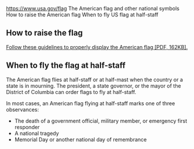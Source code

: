 

https://www.usa.gov/flag
The American flag and other national symbols
How to raise the American flag
When to fly US flag at half-staff

**How to raise the flag**
-------------------------

[Follow these guidelines to properly display the American flag [PDF, 162KB].](https://www.va.gov/opa/publications/celebrate/flagdisplay.pdf)

**When to fly the flag at half-staff**
--------------------------------------

The American flag flies at half-staff or at half-mast when the country or a state is in mourning. The president, a state governor, or the mayor of the District of Columbia can order flags to fly at half-staff.

In most cases, an American flag flying at half-staff marks one of three observances:

* The death of a government official, military member, or emergency first responder
* A national tragedy
* Memorial Day or another national day of remembrance
